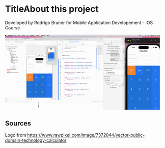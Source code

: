 #  TitleAbout this project

Developed by Rodrigo Bruner for Mobile Application Developement - IOS Course

![Print](print.png)

## Sources
Logo from https://www.rawpixel.com/image/7372044/vector-public-domain-technology-calculator
